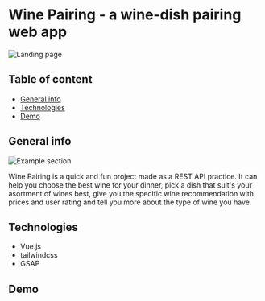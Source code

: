 # Wine Pairing - a wine-dish pairing web app

![Landing page](https://user-images.githubusercontent.com/58306082/104968131-4e3dfc00-59e5-11eb-8598-a1bce04e7067.png)

## Table of content

- [General info](#general-info)
- [Technologies](#technologies)
- [Demo](#general-info)

## General info

![Example section](https://user-images.githubusercontent.com/58306082/104968137-526a1980-59e5-11eb-8fa7-3a9da4ca1b24.png)


Wine Pairing is a quick and fun project made as a REST API practice. It can help you choose the best wine for your dinner, pick a dish that suit's your asortment of wines best, give you the specific wine recommendation with prices and user rating and tell you more about the type of wine you have. 

## Technologies

- Vue.js
- tailwindcss
- GSAP

## Demo


